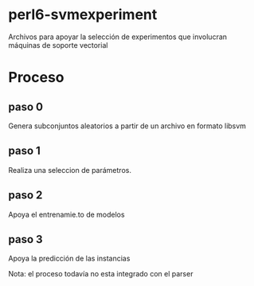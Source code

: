 # perl6-svmexperiment
Archivos para apoyar la selección de experimentos que involucran máquinas de soporte vectorial

# Proceso

## paso 0
Genera subconjuntos aleatorios a partir de un archivo en formato libsvm

## paso 1
Realiza una seleccion de parámetros.

## paso 2
Apoya el entrenamie.to de modelos

## paso 3
Apoya la predicción de las instancias

Nota: el proceso todavía no esta integrado con el parser

